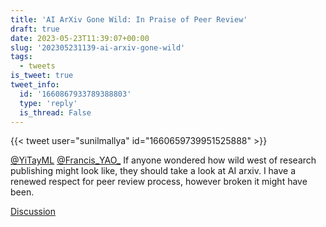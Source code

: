```yaml
---
title: 'AI ArXiv Gone Wild: In Praise of Peer Review'
draft: true
date: 2023-05-23T11:39:07+00:00
slug: '202305231139-ai-arxiv-gone-wild'
tags:
  - tweets
is_tweet: true
tweet_info:
  id: '1660867933789388803'
  type: 'reply'
  is_thread: False
---
```




{{< tweet user="sunilmallya" id="1660659739951525888" >}}

[@YiTayML](https://x.com/YiTayML) [@Francis_YAO_](https://x.com/Francis_YAO_) If anyone wondered how wild west of research publishing might look like, they should take a look at AI arxiv. I have a renewed respect for peer review process, however broken it might have been.

[Discussion](https://x.com/sytelus/status/1660867933789388803)
